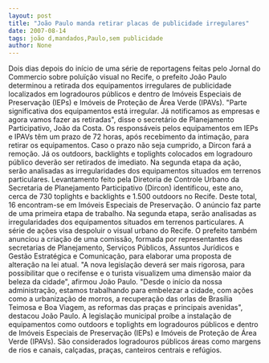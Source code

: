 ```yaml
---
layout: post
title: "João Paulo manda retirar placas de publicidade irregulares"
date: 2007-08-14
tags: joão d,mandados,Paulo,sem publicidade
author: None
---
```

Dois dias depois do in&iacute;cio de uma s&eacute;rie de reportagens feitas pelo Jornal do Commercio sobre polu&iuml;&ccedil;&atilde;o visual no Recife, o prefeito Jo&atilde;o Paulo determinou a retirada dos equipamentos irregulares de publicidade localizados em logradouros p&uacute;blicos e dentro de Im&oacute;veis Especiais de Preserva&ccedil;&atilde;o (IEPs) e Im&oacute;veis de Prote&ccedil;&atilde;o de &Aacute;rea Verde (IPAVs).
&quot;Parte significativa dos equipamentos est&aacute; irregular. J&aacute; notificamos as empresas e agora vamos fazer as retiradas&quot;, disse o secret&aacute;rio de Planejamento Participativo, Jo&atilde;o da Costa.
Os respons&aacute;veis pelos equipamentos em IEPs e IPAVs t&ecirc;m um prazo de 72 horas, ap&oacute;s recebimento da intima&ccedil;&atilde;o, para retirar os equipamentos. Caso o prazo n&atilde;o seja cumprido, a Dircon far&aacute; a remo&ccedil;&atilde;o. J&aacute; os outdoors, backlights e toplights colocados em logradouro p&uacute;blico dever&atilde;o ser retirados de imediato. Na segunda etapa da a&ccedil;&atilde;o, ser&atilde;o analisadas as irregularidades dos equipamentos situados em terrenos particulares. 
Levantamento feito pela Diretoria de Controle Urbano da Secretaria de Planejamento Participativo (Dircon) identificou, este ano, cerca de 730 toplights e backlights e 1.500 outdoors no Recife. Deste total, 16 encontram-se em Im&oacute;veis Especiais de Preserva&ccedil;&atilde;o. 
O an&uacute;ncio faz parte de uma primeira etapa de trabalho. Na segunda etapa, ser&atilde;o analisadas as irregularidades dos equipamentos situados em terrenos particulares. A s&eacute;rie de a&ccedil;&otilde;es visa despoluir o visual urbano do Recife. 
O prefeito tamb&eacute;m anunciou a cria&ccedil;&atilde;o de uma comiss&atilde;o, formada por representantes das secretarias de Planejamento, Servi&ccedil;os P&uacute;blicos, Assuntos Jur&iacute;dicos e Gest&atilde;o Estrat&eacute;gica e Comunica&ccedil;&atilde;o, para elaborar uma proposta de altera&ccedil;&atilde;o na lei atual. 
&quot;A nova legisla&ccedil;&atilde;o dever&aacute; ser mais rigorosa, para possibilitar que o recifense e o turista visualizem uma dimens&atilde;o maior da beleza da cidade&quot;, afirmou Jo&atilde;o Paulo.
&quot;Desde o in&iacute;cio da nossa administra&ccedil;&atilde;o, estamos trabalhando para embelezar a cidade, com a&ccedil;&otilde;es como a urbaniza&ccedil;&atilde;o de morros, a recupera&ccedil;&atilde;o das orlas de Bras&iacute;lia Teimosa e Boa Viagem, as reformas das pra&ccedil;as e principais avenidas&quot;, destacou Jo&atilde;o Paulo.
A legisla&ccedil;&atilde;o municipal pro&iacute;be a instala&ccedil;&atilde;o de equipamentos como outdoors e toplights em logradouros p&uacute;blicos e dentro de Im&oacute;veis Especiais de Preserva&ccedil;&atilde;o (IEPs) e Im&oacute;veis de Prote&ccedil;&atilde;o de &Aacute;rea Verde (IPAVs). S&atilde;o considerados logradouros p&uacute;blicos &aacute;reas como margens de rios e canais, cal&ccedil;adas, pra&ccedil;as, canteiros centrais e ref&uacute;gios.  